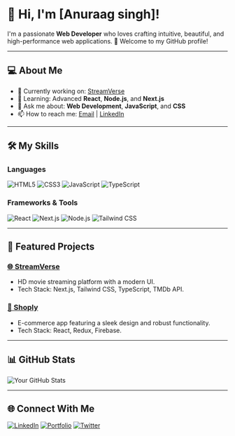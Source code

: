 # 👋 Hi, I'm [Anuraag singh]!

I'm a passionate **Web Developer** who loves crafting intuitive, beautiful, and high-performance web applications. 🚀 Welcome to my GitHub profile!

---

## 💻 About Me
- 🔭 Currently working on: [StreamVerse](https://streamverse.biz)
- 🌱 Learning: Advanced **React**, **Node.js**, and **Next.js**
- 💬 Ask me about: **Web Development**, **JavaScript**, and **CSS**
- 📫 How to reach me: [Email](mailto:anuraagsingh10a@gmail.com) | [LinkedIn](https://linkedin.com/in/anuraag-singh-78b286306/)

---

## 🛠️ My Skills
### Languages
![HTML5](https://img.shields.io/badge/-HTML5-orange?style=flat-square&logo=html5&logoColor=white)
![CSS3](https://img.shields.io/badge/-CSS3-blue?style=flat-square&logo=css3&logoColor=white)
![JavaScript](https://img.shields.io/badge/-JavaScript-yellow?style=flat-square&logo=javascript&logoColor=black)
![TypeScript](https://img.shields.io/badge/-TypeScript-blue?style=flat-square&logo=typescript&logoColor=white)

### Frameworks & Tools
![React](https://img.shields.io/badge/-React-blue?style=flat-square&logo=react&logoColor=white)
![Next.js](https://img.shields.io/badge/-Next.js-black?style=flat-square&logo=next.js&logoColor=white)
![Node.js](https://img.shields.io/badge/-Node.js-green?style=flat-square&logo=node.js&logoColor=white)
![Tailwind CSS](https://img.shields.io/badge/-Tailwind%20CSS-teal?style=flat-square&logo=tailwind-css&logoColor=white)

---

## 🌟 Featured Projects
### [🌐 StreamVerse](https://streamverse.biz)
- HD movie streaming platform with a modern UI.
- Tech Stack: Next.js, Tailwind CSS, TypeScript, TMDb API.

### [🛒 Shoply](https://github.com/Anuraagsingh132/shoply)
- E-commerce app featuring a sleek design and robust functionality.
- Tech Stack: React, Redux, Firebase.

---

## 📊 GitHub Stats
![Your GitHub Stats](https://github-readme-stats.vercel.app/api?username=Anuraagsingh132&show_icons=true&theme=radical)

---

## 🌐 Connect With Me
[![LinkedIn](https://img.shields.io/badge/-LinkedIn-blue?style=flat-square&logo=linkedin&logoColor=white)](https://inkedin.com/in/anuraag-singh-78b286306/)
[![Portfolio](https://img.shields.io/badge/-Portfolio-black?style=flat-square&logo=github&logoColor=white)](https://developer.streamverse.biz)
[![Twitter](https://img.shields.io/badge/-Twitter-blue?style=flat-square&logo=twitter&logoColor=white)](https://x.com/AnuraagSin5112)
